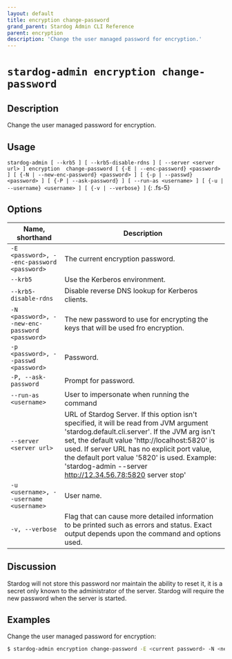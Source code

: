 ```yaml
---
layout: default
title: encryption change-password
grand_parent: Stardog Admin CLI Reference
parent: encryption
description: 'Change the user managed password for encryption.'
---
```


#  `stardog-admin encryption change-password` 
## Description
Change the user managed password for encryption.<br>
## Usage
`stardog-admin [ --krb5 ] [ --krb5-disable-rdns ] [ --server <server url> ] encryption  change-password [ {-E | --enc-password} <password> ] [ {-N | --new-enc-password} <password> ] [ {-p | --passwd} <password> ] [ {-P | --ask-password} ] [ --run-as <username> ] [ {-u | --username} <username> ] [ {-v | --verbose} ]`
{: .fs-5}
## Options

Name, shorthand | Description 
---|---
`-E <password>, --enc-password <password>` | The current encryption password.
`--krb5` | Use the Kerberos environment.
`--krb5-disable-rdns` | Disable reverse DNS lookup for Kerberos clients.
`-N <password>, --new-enc-password <password>` | The new password to use for encrypting the keys that will be used fro encryption.
`-p <password>, --passwd <password>` | Password.
`-P, --ask-password` | Prompt for password.
`--run-as <username>` | User to impersonate when running the command
`--server <server url>` | URL of Stardog Server. If this option isn't specified, it will be read from JVM argument 'stardog.default.cli.server'. If the JVM arg isn't set, the default value 'http://localhost:5820' is used. If server URL has no explicit port value, the default port value '5820' is used.  Example: 'stardog-admin --server http://12.34.56.78:5820 server stop' 
`-u <username>, --username <username>` | User name.
`-v, --verbose` | Flag that can cause more detailed information to be printed such as errors and status. Exact output depends upon the command and options used.

## Discussion
Stardog will not store this password nor maintain the ability to reset it,  it is a secret only known to the administrator of the server. Stardog will require the new password when the server is started.

## Examples
Change the user managed password for encryption:
```bash
$ stardog-admin encryption change-password -E <current password> -N <new password>
```

